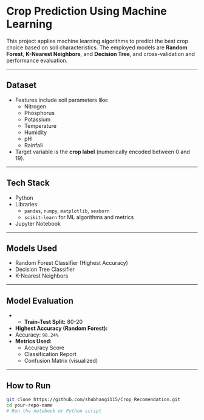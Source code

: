 # Crop Prediction Using Machine Learning

This project applies machine learning algorithms to predict the best crop choice based on soil characteristics. The employed models are **Random Forest**, **K-Nearest Neighbors**, and **Decision Tree**, and cross-validation and performance evaluation.

---

## Dataset

- Features include soil parameters like:
  - Nitrogen
  - Phosphorus
  - Potassium
  - Temperature
  - Humidity
  - pH
  - Rainfall
- Target variable is the **crop label** (numerically encoded between 0 and 19).

---

## Tech Stack

- Python 
- Libraries:  
  - `pandas`, `numpy`, `matplotlib`, `seaborn`  
  - `scikit-learn` for ML algorithms and metrics  
- Jupyter Notebook 

---

## Models Used

- Random Forest Classifier (Highest Accuracy)
- Decision Tree Classifier
- K-Nearest Neighbors

---

## Model Evaluation

- - **Train-Test Split:** 80-20
- **Highest Accuracy (Random Forest):**
- Accuracy: `98.24%`
- **Metrics Used:**
  - Accuracy Score
  - Classification Report
  - Confusion Matrix (visualized)

---

## How to Run

```bash
git clone https://github.com/shubhangi115/Crop_Recomendation.git
cd your-repo-name
# Run the notebook or Python script
